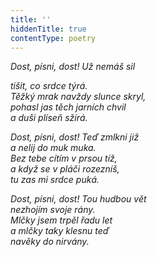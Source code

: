 ```yaml
---
title: ''
hiddenTitle: true
contentType: poetry
---
```


<section>

_Dost, písni, dost! Už nemáš sil_

_tišit, co srdce týrá.  
Těžký mrak navždy slunce skryl,  
pohasl jas těch jarních chvil  
a duši plíseň sžírá._

</section>

<section>

_Dost, písni, dost! Teď zmlkni již  
a nelij do muk muka.  
Bez tebe cítím v prsou tíž,  
a když se v pláči rozezníš,  
tu zas mi srdce puká._

</section>

<section>

_Dost, písni, dost! Tou hudbou vět  
nezhojím svoje rány.  
Mlčky jsem trpěl řadu let  
a mlčky taky klesnu teď  
navěky do nirvány._

</section>
